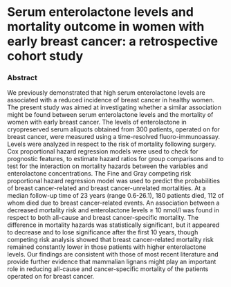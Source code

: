 # Serum enterolactone levels and mortality outcome in women with early breast cancer: a retrospective cohort study

### Abstract

We previously demonstrated that high serum enterolactone levels are associated with a reduced incidence of breast cancer in healthy women. The present study was aimed at investigating whether a similar association might be found between serum enterolactone levels and the mortality of women with early breast cancer. The levels of enterolactone in cryopreserved serum aliquots obtained from 300 patients, operated on for breast cancer, were measured using a time-resolved fluoro-immunoassay. Levels were analyzed in respect to the risk of mortality following surgery. Cox proportional hazard regression models were used to check for prognostic features, to estimate hazard ratios for group comparisons and to test for the interaction on mortality hazards between the variables and enterolactone concentrations. The Fine and Gray competing risk proportional hazard regression model was used to predict the probabilities of breast cancer-related and breast cancer-unrelated mortalities. At a median follow-up time of 23 years (range 0.6-26.1), 180 patients died, 112 of whom died due to breast cancer-related events. An association between a decreased mortality risk and enterolactone levels ≥ 10 nmol/l was found in respect to both all-cause and breast cancer-specific mortality. The difference in mortality hazards was statistically significant, but it appeared to decrease and to lose significance after the first 10 years, though competing risk analysis showed that breast cancer-related mortality risk remained constantly lower in those patients with higher enterolactone levels. Our findings are consistent with those of most recent literature and provide further evidence that mammalian lignans might play an important role in reducing all-cause and cancer-specific mortality of the patients operated on for breast cancer.